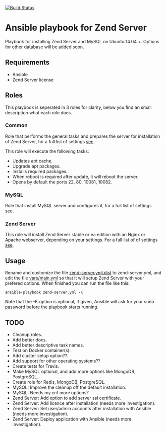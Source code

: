 [![Build Status](https://travis-ci.org/boeve-web-development/ansible-zend-server.svg?branch=develop)](https://travis-ci.org/boeve-web-development/ansible-zend-server)

# Ansible playbook for Zend Server

Playbook for installing Zend Server and MySQL on Ubuntu 14.04 +. Options for other database will be added soon.


## Requirements

- Ansible
- Zend Server license


## Roles

This playbook is seperated in 3 roles for clarity, below you find an small description what each role does.


### Common

Role that performs the general tasks and prepares the server for installation of Zend Server, for a full list of 
settings [see](https://github.com/boeve-web-development/ansible-zend-server/blob/master/roles/common/defaults/main.yml).

This role will execute the following tasks:
  - Updates apt cache.
  - Upgrade apt packages.
  - Installs required packages.
  - When reboot is required after update, it will reboot the server.
  - Opens by default the ports 22, 80, 10081, 10082.


### MySQL

Role that install MySQL server and configures it, for a full list of settings [see](https://github.com/boeve-web-development/ansible-zend-server/blob/master/roles/mysql/defaults/main.yml).


### Zend Server

This role will install Zend Server stable or ea edition with an Nginx or Apache webserver, depending on your settings. For a 
full list of of settings [see](https://github.com/boeve-web-development/ansible-zend-server/blob/master/roles/zend-server/defaults/main.yml).


## Usage

Rename and customize the file [zend-server.yml.dist](https://github.com/boeve-web-development/ansible-zend-server/blob/master/zend-server.yml.dist) to zend-server.yml, and edit the file [vars/main.yml](https://github.com/boeve-web-development/ansible-zend-server/blob/master/vars/main.yml) so that it will setup Zend Server with your prefered options. When finished you can run the file like this:

```code
ansible-playbook zend-server.yml -K
```

Note that the -K option is optional, if given, Ansible will ask for your sudo password before the playbook starts running.

## TODO

  - Cleanup roles.
  - Add better docs. 
  - Add better descriptive task names.
  - Test on Docker container(s).
  - Add cluster setup option??.
  - Add support for other operating systems??
  - Create tests for Travis.
  - Make MySQL optional, and add more options like MongoDB, PostgreSQL.
  - Create role for Redis, MongoDB, PostgreSQL.
  - MySQL: Improve the cleanup off the default installation.
  - MySQL: Needs my.cnf more options?
  - Zend Server: Add option to add server ssl certificate.
  - Zend Server: Add licence after installation (needs more investigation).
  - Zend Server: Set user/admin accounts after installation with Ansible (needs more investigation).
  - Zend Server: Deploy application with Ansible (needs more investigation).
